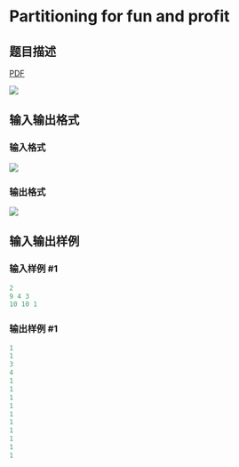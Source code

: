 # Partitioning for fun and profit

## 题目描述

[problemUrl]: https://uva.onlinejudge.org/index.php?option=com_onlinejudge&Itemid=8&category=17&page=show_problem&problem=1522

[PDF](https://uva.onlinejudge.org/external/105/p10581.pdf)

![](https://cdn.luogu.com.cn/upload/vjudge_pic/UVA10581/b3d0b955c8198ca52b3d5f4526fecbfc0e781b15.png)

## 输入输出格式

### 输入格式

![](https://cdn.luogu.com.cn/upload/vjudge_pic/UVA10581/e013a10929657df08153edc553ee72da3aec9c42.png)

### 输出格式

![](https://cdn.luogu.com.cn/upload/vjudge_pic/UVA10581/0134999d13079fa7be73f55a611ce474f75bdc18.png)

## 输入输出样例

### 输入样例 #1

```cpp
2
9 4 3
10 10 1
```


### 输出样例 #1

```cpp
1
1
3
4
1
1
1
1
1
1
1
1
1
1
```



